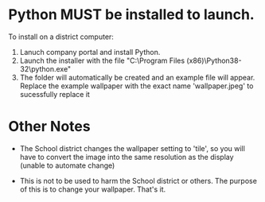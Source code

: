 # Python MUST be installed to launch. 
To install on a district computer:
1. Lanuch company portal and install Python. 
2. Launch the installer with the file "C:\Program Files (x86)\Python38-32\python.exe"
3. The folder will automatically be created and an example file will appear. Replace the example wallpaper with the exact name 'wallpaper.jpeg' to sucessfully replace it

# Other Notes
- The School district changes the wallpaper setting to 'tile', so you will have to convert the image
into the same resolution as the display (unable to automate change)

- This is not to be used to harm the School district or others. The purpose of this is to change 
your wallpaper. That's it.
